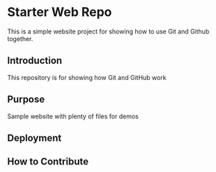 # Starter Web Repo

This is a simple website project for showing how to use Git and Github together.

## Introduction

This repository is for showing how Git and GitHub work

## Purpose

Sample website with plenty of files for demos

## Deployment

## How to Contribute